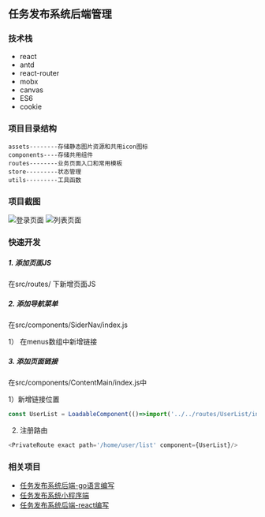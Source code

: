 ## 任务发布系统后端管理


### 技术栈

 - react
 - antd
 - react-router
 - mobx
 - canvas
 - ES6
 - cookie

### 项目目录结构

```
assets--------存储静态图片资源和共用icon图标
components----存储共用组件
routes--------业务页面入口和常用模板
store---------状态管理
utils---------工具函数

```


### 项目截图

![登录页面](docs/screeshot/login.png)
![列表页面](docs/screeshot/groups.png)



### 快速开发

##### 1. 添加页面JS

在src/routes/ 下新增页面JS

##### 2. 添加导航菜单
在src/components/SiderNav/index.js

1） 在menus数组中新增链接

##### 3. 添加页面链接

在src/components/ContentMain/index.js中

1）新增链接位置
```javascript
const UserList = LoadableComponent(()=>import('../../routes/UserList/index'))
```
2) 注册路由
```javascript
<PrivateRoute exact path='/home/user/list' component={UserList}/>
```



### 相关项目

- [任务发布系统后端-go语言编写](https://github.com/pibigstar/go-todo)
- [任务发布系统小程序端](https://github.com/pibigstar/wx-todo)
- [任务发布系统后端-react编写](https://github.com/pibigstar/admin-todo)
